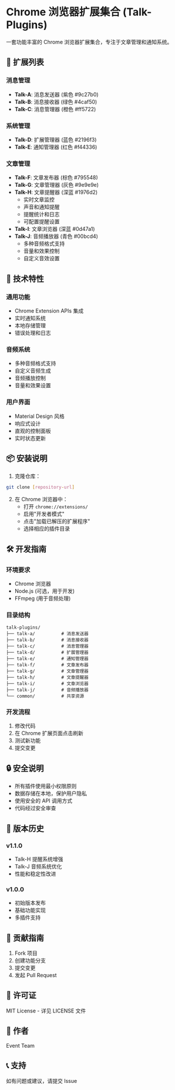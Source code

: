 # Chrome 浏览器扩展集合 (Talk-Plugins)

一套功能丰富的 Chrome 浏览器扩展集合，专注于文章管理和通知系统。

## 🎯 扩展列表

### 消息管理
- **Talk-A**: 消息发送器 (紫色 #9c27b0)
- **Talk-B**: 消息接收器 (绿色 #4caf50)
- **Talk-C**: 消息管理器 (橙色 #ff5722)

### 系统管理
- **Talk-D**: 扩展管理器 (蓝色 #2196f3)
- **Talk-E**: 通知管理器 (红色 #f44336)

### 文章管理
- **Talk-F**: 文章发布器 (棕色 #795548)
- **Talk-G**: 文章管理器 (灰色 #9e9e9e)
- **Talk-H**: 文章提醒器 (深蓝 #1976d2)
  - 实时文章监控
  - 声音和通知提醒
  - 提醒统计和日志
  - 可配置提醒设置
- **Talk-I**: 文章浏览器 (深蓝 #0d47a1)
- **Talk-J**: 音频播放器 (青色 #00bcd4)
  - 多种音频格式支持
  - 音量和效果控制
  - 自定义音效设置

## 🔧 技术特性

### 通用功能
- Chrome Extension APIs 集成
- 实时通知系统
- 本地存储管理
- 错误处理和日志

### 音频系统
- 多种音频格式支持
- 自定义音频生成
- 音频播放控制
- 音量和效果设置

### 用户界面
- Material Design 风格
- 响应式设计
- 直观的控制面板
- 实时状态更新

## 📦 安装说明

1. 克隆仓库：
```bash
git clone [repository-url]
```

2. 在 Chrome 浏览器中：
   - 打开 `chrome://extensions/`
   - 启用"开发者模式"
   - 点击"加载已解压的扩展程序"
   - 选择相应的插件目录

## 🛠 开发指南

### 环境要求
- Chrome 浏览器
- Node.js (可选，用于开发)
- FFmpeg (用于音频处理)

### 目录结构
```
talk-plugins/
├── talk-a/          # 消息发送器
├── talk-b/          # 消息接收器
├── talk-c/          # 消息管理器
├── talk-d/          # 扩展管理器
├── talk-e/          # 通知管理器
├── talk-f/          # 文章发布器
├── talk-g/          # 文章管理器
├── talk-h/          # 文章提醒器
├── talk-i/          # 文章浏览器
├── talk-j/          # 音频播放器
└── common/          # 共享资源
```

### 开发流程
1. 修改代码
2. 在 Chrome 扩展页面点击刷新
3. 测试新功能
4. 提交变更

## 🔒 安全说明

- 所有插件使用最小权限原则
- 数据存储在本地，保护用户隐私
- 使用安全的 API 调用方式
- 代码经过安全审查

## 📝 版本历史

### v1.1.0
- Talk-H 提醒系统增强
- Talk-J 音频系统优化
- 性能和稳定性改进

### v1.0.0
- 初始版本发布
- 基础功能实现
- 多插件支持

## 🤝 贡献指南

1. Fork 项目
2. 创建功能分支
3. 提交变更
4. 发起 Pull Request

## 📄 许可证

MIT License - 详见 LICENSE 文件

## 👥 作者

Event Team

## 📞 支持

如有问题或建议，请提交 Issue